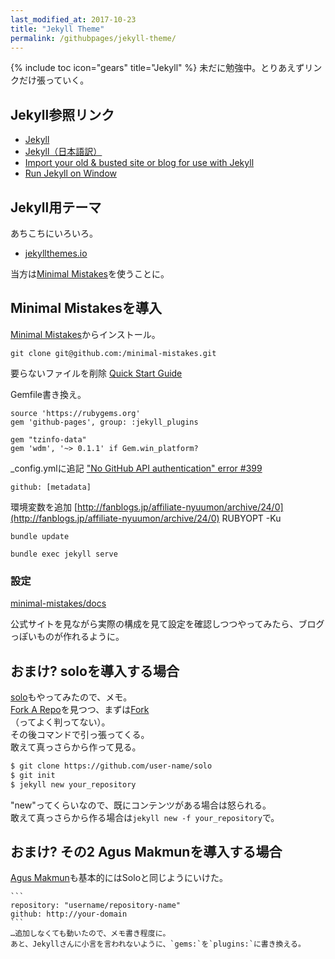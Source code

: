 ```yaml
---
last_modified_at: 2017-10-23
title: "Jekyll Theme"
permalink: /githubpages/jekyll-theme/
---
```

{% include toc icon="gears" title="Jekyll" %} 未だに勉強中。とりあえずリンクだけ張っていく。

## Jekyll参照リンク
- [Jekyll](http://jekyllrb.com/)   
- [Jekyll（日本語訳）](http://jekyllrb-ja.github.io/)   
- [Import your old & busted site or blog for use with Jekyll](http://import.jekyllrb.com/)
- [Run Jekyll on Window](http://jekyll-windows.juthilo.com/)

## Jekyll用テーマ
あちこちにいろいろ。   
- [jekyllthemes.io](https://jekyllthemes.io/)  

当方は[Minimal Mistakes](https://mmistakes.github.io/minimal-mistakes/)を使うことに。   

## Minimal Mistakesを導入
[Minimal Mistakes](https://mmistakes.github.io/minimal-mistakes/)からインストール。


```
git clone git@github.com:/minimal-mistakes.git
```

要らないファイルを削除
[Quick Start Guide](https://mmistakes.github.io/minimal-mistakes/docs/quick-start-guide/)

Gemfile書き換え。

```
source 'https://rubygems.org'
gem 'github-pages', group: :jekyll_plugins

gem "tzinfo-data"
gem 'wdm', '~> 0.1.1' if Gem.win_platform?
```
_config.ymlに追記
["No GitHub API authentication" error #399](https://github.com/github/pages-gem/issues/399)
```
github: [metadata]
```
環境変数を追加
[http://fanblogs.jp/affiliate-nyuumon/archive/24/0](http://fanblogs.jp/affiliate-nyuumon/archive/24/0)
RUBYOPT
-Ku

`bundle update`

`bundle exec jekyll serve`

### 設定
[minimal-mistakes/docs](https://github.com/mmistakes/minimal-mistakes/tree/master/docs)

公式サイトを見ながら実際の構成を見て設定を確認しつつやってみたら、ブログっぽいものが作れるように。

## おまけ? soloを導入する場合
[solo](https://chibicode.github.io/solo/)もやってみたので、メモ。  
[Fork A Repo](https://help.github.com/articles/fork-a-repo/)を見つつ、まずは[Fork](https://github.com/chibicode/solo/fork)  
（ってよく判ってない）。  
その後コマンドで引っ張ってくる。  
敢えて真っさらから作って見る。
```sh
$ git clone https://github.com/user-name/solo
$ git init
$ jekyll new your_repository
```
"new"ってくらいなので、既にコンテンツがある場合は怒られる。  
敢えて真っさらから作る場合は`jekyll new -f your_repository`で。  

## おまけ? その2 Agus Makmunを導入する場合
[Agus Makmun](https://agusmakmun.github.io/)も基本的にはSoloと同じようにいけた。  
~~~ただ、ローカルで立ち上げるときに、_config.ymlにちょっと追加。 ~~~
```
repository: "username/repository-name"
github: http://your-domain
```
…追加しなくても動いたので、メモ書き程度に。  
あと、Jekyllさんに小言を言われないように、`gems:`を`plugins:`に書き換える。
